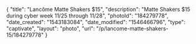 {
    "title": "Lancôme Matte Shakers $15",
    "description": "Matte Shakers $15 during cyber week 11\/25 through 11\/28",
    "photoId": "184279778",
    "date_created": "1543183084",
    "date_modified": "1546466796",
    "type": "captivate",
    "layout": "photo",
    "url": "\/p\/lancome-matte-shakers-15\/184279778"
}